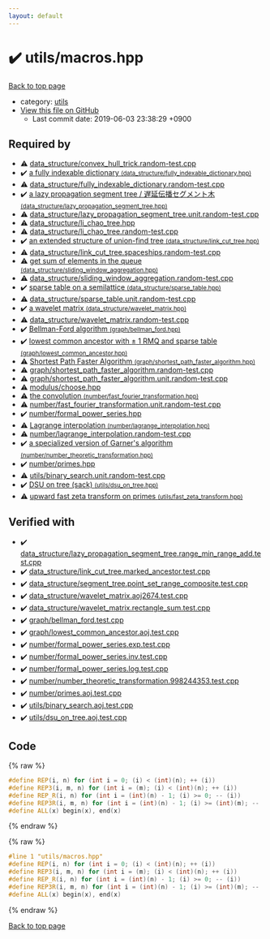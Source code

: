 ```yaml
---
layout: default
---
```


<!-- mathjax config similar to math.stackexchange -->
<script type="text/javascript" async
  src="https://cdnjs.cloudflare.com/ajax/libs/mathjax/2.7.5/MathJax.js?config=TeX-MML-AM_CHTML">
</script>
<script type="text/x-mathjax-config">
  MathJax.Hub.Config({
    TeX: { equationNumbers: { autoNumber: "AMS" }},
    tex2jax: {
      inlineMath: [ ['$','$'] ],
      processEscapes: true
    },
    "HTML-CSS": { matchFontHeight: false },
    displayAlign: "left",
    displayIndent: "2em"
  });
</script>

<script type="text/javascript" src="https://cdnjs.cloudflare.com/ajax/libs/jquery/3.4.1/jquery.min.js"></script>
<script src="https://cdn.jsdelivr.net/npm/jquery-balloon-js@1.1.2/jquery.balloon.min.js" integrity="sha256-ZEYs9VrgAeNuPvs15E39OsyOJaIkXEEt10fzxJ20+2I=" crossorigin="anonymous"></script>
<script type="text/javascript" src="../../assets/js/copy-button.js"></script>
<link rel="stylesheet" href="../../assets/css/copy-button.css" />


# :heavy_check_mark: utils/macros.hpp

<a href="../../index.html">Back to top page</a>

* category: <a href="../../index.html#2b3583e6e17721c54496bd04e57a0c15">utils</a>
* <a href="{{ site.github.repository_url }}/blob/master/utils/macros.hpp">View this file on GitHub</a>
    - Last commit date: 2019-06-03 23:38:29 +0900




## Required by

* :warning: <a href="../data_structure/convex_hull_trick.random-test.cpp.html">data_structure/convex_hull_trick.random-test.cpp</a>
* :heavy_check_mark: <a href="../data_structure/fully_indexable_dictionary.hpp.html">a fully indexable dictionary <small>(data_structure/fully_indexable_dictionary.hpp)</small></a>
* :warning: <a href="../data_structure/fully_indexable_dictionary.random-test.cpp.html">data_structure/fully_indexable_dictionary.random-test.cpp</a>
* :heavy_check_mark: <a href="../data_structure/lazy_propagation_segment_tree.hpp.html">a lazy propagation segment tree / 遅延伝播セグメント木 <small>(data_structure/lazy_propagation_segment_tree.hpp)</small></a>
* :warning: <a href="../data_structure/lazy_propagation_segment_tree.unit.random-test.cpp.html">data_structure/lazy_propagation_segment_tree.unit.random-test.cpp</a>
* :warning: <a href="../data_structure/li_chao_tree.hpp.html">data_structure/li_chao_tree.hpp</a>
* :warning: <a href="../data_structure/li_chao_tree.random-test.cpp.html">data_structure/li_chao_tree.random-test.cpp</a>
* :heavy_check_mark: <a href="../data_structure/link_cut_tree.hpp.html">an extended structure of union-find tree <small>(data_structure/link_cut_tree.hpp)</small></a>
* :warning: <a href="../data_structure/link_cut_tree.spaceships.random-test.cpp.html">data_structure/link_cut_tree.spaceships.random-test.cpp</a>
* :warning: <a href="../data_structure/sliding_window_aggregation.hpp.html">get sum of elements in the queue <small>(data_structure/sliding_window_aggregation.hpp)</small></a>
* :warning: <a href="../data_structure/sliding_window_aggregation.random-test.cpp.html">data_structure/sliding_window_aggregation.random-test.cpp</a>
* :heavy_check_mark: <a href="../data_structure/sparse_table.hpp.html">sparse table on a semilattice <small>(data_structure/sparse_table.hpp)</small></a>
* :warning: <a href="../data_structure/sparse_table.unit.random-test.cpp.html">data_structure/sparse_table.unit.random-test.cpp</a>
* :heavy_check_mark: <a href="../data_structure/wavelet_matrix.hpp.html">a wavelet matrix <small>(data_structure/wavelet_matrix.hpp)</small></a>
* :warning: <a href="../data_structure/wavelet_matrix.random-test.cpp.html">data_structure/wavelet_matrix.random-test.cpp</a>
* :heavy_check_mark: <a href="../graph/bellman_ford.hpp.html">Bellman-Ford algorithm <small>(graph/bellman_ford.hpp)</small></a>
* :heavy_check_mark: <a href="../graph/lowest_common_ancestor.hpp.html">lowest common ancestor with $\pm$ 1 RMQ and sparse table <small>(graph/lowest_common_ancestor.hpp)</small></a>
* :warning: <a href="../graph/shortest_path_faster_algorithm.hpp.html">Shortest Path Faster Algorithm <small>(graph/shortest_path_faster_algorithm.hpp)</small></a>
* :warning: <a href="../graph/shortest_path_faster_algorithm.random-test.cpp.html">graph/shortest_path_faster_algorithm.random-test.cpp</a>
* :warning: <a href="../graph/shortest_path_faster_algorithm.unit.random-test.cpp.html">graph/shortest_path_faster_algorithm.unit.random-test.cpp</a>
* :warning: <a href="../modulus/choose.hpp.html">modulus/choose.hpp</a>
* :warning: <a href="../number/fast_fourier_transformation.hpp.html">the convolution <small>(number/fast_fourier_transformation.hpp)</small></a>
* :warning: <a href="../number/fast_fourier_transformation.unit.random-test.cpp.html">number/fast_fourier_transformation.unit.random-test.cpp</a>
* :heavy_check_mark: <a href="../number/formal_power_series.hpp.html">number/formal_power_series.hpp</a>
* :warning: <a href="../number/lagrange_interpolation.hpp.html">Lagrange interpolation <small>(number/lagrange_interpolation.hpp)</small></a>
* :warning: <a href="../number/lagrange_interpolation.random-test.cpp.html">number/lagrange_interpolation.random-test.cpp</a>
* :heavy_check_mark: <a href="../number/number_theoretic_transformation.hpp.html">a specialized version of Garner's algorithm <small>(number/number_theoretic_transformation.hpp)</small></a>
* :heavy_check_mark: <a href="../number/primes.hpp.html">number/primes.hpp</a>
* :warning: <a href="binary_search.unit.random-test.cpp.html">utils/binary_search.unit.random-test.cpp</a>
* :heavy_check_mark: <a href="dsu_on_tree.hpp.html">DSU on tree (sack) <small>(utils/dsu_on_tree.hpp)</small></a>
* :warning: <a href="fast_zeta_transform.hpp.html">upward fast zeta transform on primes <small>(utils/fast_zeta_transform.hpp)</small></a>


## Verified with

* :heavy_check_mark: <a href="../../verify/data_structure/lazy_propagation_segment_tree.range_min_range_add.test.cpp.html">data_structure/lazy_propagation_segment_tree.range_min_range_add.test.cpp</a>
* :heavy_check_mark: <a href="../../verify/data_structure/link_cut_tree.marked_ancestor.test.cpp.html">data_structure/link_cut_tree.marked_ancestor.test.cpp</a>
* :heavy_check_mark: <a href="../../verify/data_structure/segment_tree.point_set_range_composite.test.cpp.html">data_structure/segment_tree.point_set_range_composite.test.cpp</a>
* :heavy_check_mark: <a href="../../verify/data_structure/wavelet_matrix.aoj2674.test.cpp.html">data_structure/wavelet_matrix.aoj2674.test.cpp</a>
* :heavy_check_mark: <a href="../../verify/data_structure/wavelet_matrix.rectangle_sum.test.cpp.html">data_structure/wavelet_matrix.rectangle_sum.test.cpp</a>
* :heavy_check_mark: <a href="../../verify/graph/bellman_ford.test.cpp.html">graph/bellman_ford.test.cpp</a>
* :heavy_check_mark: <a href="../../verify/graph/lowest_common_ancestor.aoj.test.cpp.html">graph/lowest_common_ancestor.aoj.test.cpp</a>
* :heavy_check_mark: <a href="../../verify/number/formal_power_series.exp.test.cpp.html">number/formal_power_series.exp.test.cpp</a>
* :heavy_check_mark: <a href="../../verify/number/formal_power_series.inv.test.cpp.html">number/formal_power_series.inv.test.cpp</a>
* :heavy_check_mark: <a href="../../verify/number/formal_power_series.log.test.cpp.html">number/formal_power_series.log.test.cpp</a>
* :heavy_check_mark: <a href="../../verify/number/number_theoretic_transformation.998244353.test.cpp.html">number/number_theoretic_transformation.998244353.test.cpp</a>
* :heavy_check_mark: <a href="../../verify/number/primes.aoj.test.cpp.html">number/primes.aoj.test.cpp</a>
* :heavy_check_mark: <a href="../../verify/utils/binary_search.aoj.test.cpp.html">utils/binary_search.aoj.test.cpp</a>
* :heavy_check_mark: <a href="../../verify/utils/dsu_on_tree.aoj.test.cpp.html">utils/dsu_on_tree.aoj.test.cpp</a>


## Code

<a id="unbundled"></a>
{% raw %}
```cpp
#define REP(i, n) for (int i = 0; (i) < (int)(n); ++ (i))
#define REP3(i, m, n) for (int i = (m); (i) < (int)(n); ++ (i))
#define REP_R(i, n) for (int i = (int)(n) - 1; (i) >= 0; -- (i))
#define REP3R(i, m, n) for (int i = (int)(n) - 1; (i) >= (int)(m); -- (i))
#define ALL(x) begin(x), end(x)

```
{% endraw %}

<a id="bundled"></a>
{% raw %}
```cpp
#line 1 "utils/macros.hpp"
#define REP(i, n) for (int i = 0; (i) < (int)(n); ++ (i))
#define REP3(i, m, n) for (int i = (m); (i) < (int)(n); ++ (i))
#define REP_R(i, n) for (int i = (int)(n) - 1; (i) >= 0; -- (i))
#define REP3R(i, m, n) for (int i = (int)(n) - 1; (i) >= (int)(m); -- (i))
#define ALL(x) begin(x), end(x)

```
{% endraw %}

<a href="../../index.html">Back to top page</a>

